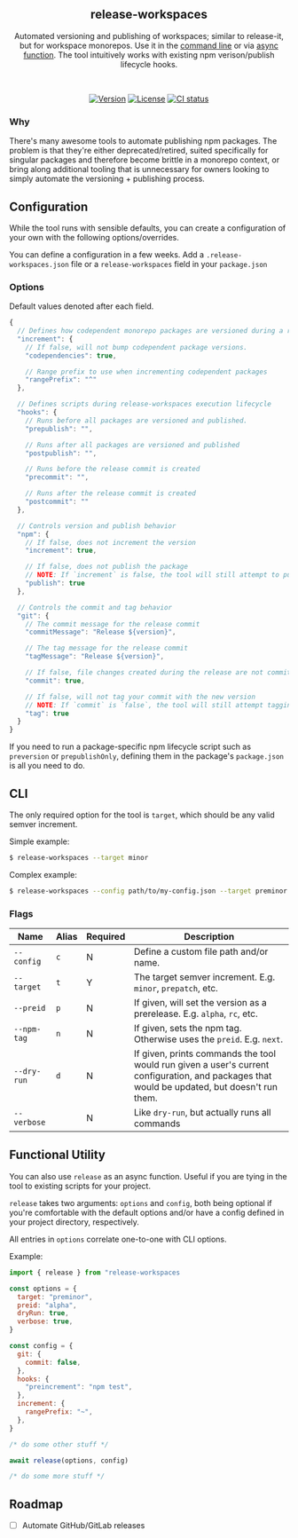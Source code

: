 <h2 align="center">release-workspaces</h2>
<p align="center">Automated versioning and publishing of workspaces; similar to release-it, but for workspace monorepos. Use it in the <a href="#cli">command line</a> or via <a href="#functional-utility">async function</a>. The tool intuitively works with existing npm verison/publish lifecycle hooks.</p>
<br>
<p align="center">
  <a href="https://www.npmjs.com/package/release-workspaces"><img src="https://img.shields.io/npm/v/release-workspaces.svg?sanitize=true&style=flat-square" alt="Version"></a>
  <a href="https://github.com/geotrev/release-workspaces/blob/main/LICENSE"><img src="https://img.shields.io/npm/l/release-workspaces.svg?sanitize=true&style=flat-square" alt="License"></a>
  <a href="https://github.com/geotrev/release-workspaces/actions/workflows/test.yml?query=branch%3Amain"><img src="https://badgen.net/github/checks/geotrev/release-workspaces/main?style=flat-square" alt="CI status" /></a>
</p>

### Why

There's many awesome tools to automate publishing npm packages. The problem is that they're either deprecated/retired, suited specifically for singular packages and therefore become brittle in a monorepo context, or bring along additional tooling that is unnecessary for owners looking to simply automate the versioning + publishing process.

## Configuration

While the tool runs with sensible defaults, you can create a configuration of your own with the following options/overrides.

You can define a configuration in a few weeks. Add a `.release-workspaces.json` file or a `release-workspaces` field in your `package.json`

### Options

Default values denoted after each field.

```js
{
  // Defines how codependent monorepo packages are versioned during a release
  "increment": {
    // If false, will not bump codependent package versions.
    "codependencies": true,

    // Range prefix to use when incrementing codependent packages
    "rangePrefix": "^"
  },

  // Defines scripts during release-workspaces execution lifecycle
  "hooks": {
    // Runs before all packages are versioned and published.
    "prepublish": "",

    // Runs after all packages are versioned and published
    "postpublish": "",

    // Runs before the release commit is created
    "precommit": "",

    // Runs after the release commit is created
    "postcommit": ""
  },

  // Controls version and publish behavior
  "npm": {
    // If false, does not increment the version
    "increment": true,

    // If false, does not publish the package
    // NOTE: If `increment` is false, the tool will still attempt to publish
    "publish": true
  },

  // Controls the commit and tag behavior
  "git": {
    // The commit message for the release commit
    "commitMessage": "Release ${version}",

    // The tag message for the release commit
    "tagMessage": "Release ${version}",

    // If false, file changes created during the release are not commited
    "commit": true,

    // If false, will not tag your commit with the new version
    // NOTE: If `commit` is `false`, the tool will still attempt tagging the previous commit
    "tag": true
  }
}
```

If you need to run a package-specific npm lifecycle script such as `preversion` or `prepublishOnly`, defining them in the package's `package.json` is all you need to do.

## CLI

The only required option for the tool is `target`, which should be any valid semver increment.

Simple example:

```sh
$ release-workspaces --target minor
```

Complex example:

```sh
$ release-workspaces --config path/to/my-config.json --target preminor --preid rc --npm-tag next
```

### Flags

| Name        | Alias | Required | Description                                                                                                                                  |
| ----------- | ----- | -------- | -------------------------------------------------------------------------------------------------------------------------------------------- |
| `--config`  | `c`   | N        | Define a custom file path and/or name.                                                                                                       |
| `--target`  | `t`   | Y        | The target semver increment. E.g. `minor`, `prepatch`, etc.                                                                                  |
| `--preid`   | `p`   | N        | If given, will set the version as a prerelease. E.g. `alpha`, `rc`, etc.                                                                     |
| `--npm-tag` | `n`   | N        | If given, sets the npm tag. Otherwise uses the `preid`. E.g. `next`.                                                                         |
| `--dry-run` | `d`   | N        | If given, prints commands the tool would run given a user's current configuration, and packages that would be updated, but doesn't run them. |
| `--verbose` |       | N        | Like `dry-run`, but actually runs all commands                                                                                               |

## Functional Utility

You can also use `release` as an async function. Useful if you are tying in the tool to existing scripts for your project.

`release` takes two arguments: `options` and `config`, both being optional if you're comfortable with the default options and/or have a config defined in your project directory, respectively.

All entries in `options` correlate one-to-one with CLI options.

Example:

```js
import { release } from "release-workspaces

const options = {
  target: "preminor",
  preid: "alpha",
  dryRun: true,
  verbose: true,
}

const config = {
  git: {
    commit: false,
  },
  hooks: {
    "preincrement": "npm test",
  },
  increment: {
    rangePrefix: "~",
  },
}

/* do some other stuff */

await release(options, config)

/* do some more stuff */
```

## Roadmap

- [ ] Automate GitHub/GitLab releases
